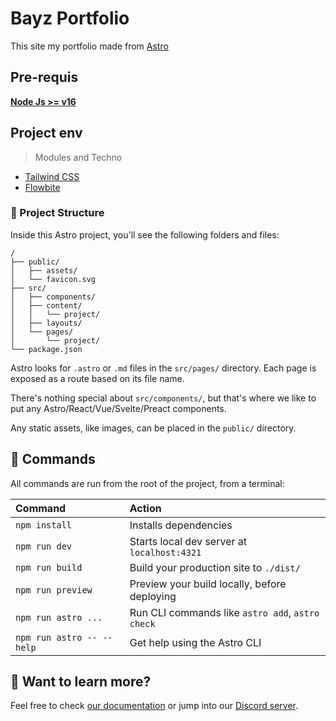 # Bayz Portfolio

This site my portfolio made from [Astro](https://astro.build/)

## Pre-requis

**[Node Js >= v16](https://nodejs.org/en/download)**

## Project env

> Modules and Techno

- [Tailwind CSS](https://tailwindui.com/)
- [Flowbite](https://flowbite.com/)

### 🚀 Project Structure

Inside this Astro project, you'll see the following folders and files:

```text
/
├── public/
│   ├── assets/
│   └── favicon.svg
├── src/
│   ├── components/
│   ├── content/
│   │   └── project/
│   ├── layouts/
│   └── pages/
│       └── project/
└── package.json
```

Astro looks for `.astro` or `.md` files in the `src/pages/` directory. Each page is exposed as a route based on its file name.

There's nothing special about `src/components/`, but that's where we like to put any Astro/React/Vue/Svelte/Preact components.

Any static assets, like images, can be placed in the `public/` directory.

## 🧞 Commands

All commands are run from the root of the project, from a terminal:

| Command                   | Action                                           |
| :------------------------ | :----------------------------------------------- |
| `npm install`             | Installs dependencies                            |
| `npm run dev`             | Starts local dev server at `localhost:4321`      |
| `npm run build`           | Build your production site to `./dist/`          |
| `npm run preview`         | Preview your build locally, before deploying     |
| `npm run astro ...`       | Run CLI commands like `astro add`, `astro check` |
| `npm run astro -- --help` | Get help using the Astro CLI                     |

## 👀 Want to learn more?

Feel free to check [our documentation](https://docs.astro.build) or jump into our [Discord server](https://astro.build/chat).
